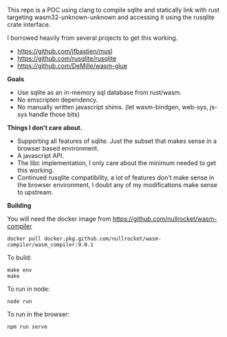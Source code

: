 This repo is a POC using clang to compile sqlite and statically link with rust targeting wasm32-unknown-unknown and accessing it using the rusqlite crate interface.  

I borrowed heavily from several projects to get this working. 
* https://github.com/jfbastien/musl
* https://github.com/rusqlite/rusqlite
* https://github.com/DeMille/wasm-glue


**Goals**
* Use sqlite as an in-memory sql database from rust/wasm.
* No emscripten dependency.
* No manually written javascript shims. (let wasm-bindgen, web-sys, js-sys handle those bits)

**Things I don't care about.**
* Supporting all features of sqlite. Just the subset that makes sense in a browser based environment.
* A javascript API. 
* The libc implementation, I only care about the minimum needed to get this working. 
* Continued rusqlite compatibility, a lot of features don't make sense in the browser environment, I doubt any
of my modifications make sense to upstream.

**Building**

You will need the docker image from https://github.com/nullrocket/wasm-compiler 

```
docker pull docker.pkg.github.com/nullrocket/wasm-compiler/wasm_compiler:9.0.1
```
To build:
```
make env
make
```
To run in node:
```
node run
```

To run in the browser:
```
npm run serve
```